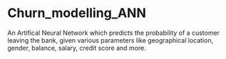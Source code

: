 # Churn_modelling_ANN
 An Artifical Neural Network which predicts the probability of a customer leaving the bank, given various parameters like geographical location, gender, balance, salary, credit score and more.
